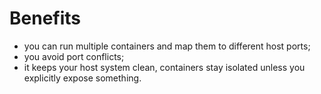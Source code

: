 # Benefits

- you can run multiple containers and map them to different host ports;
- you avoid port conflicts;
- it keeps your host system clean, containers stay isolated unless you explicitly expose something.
